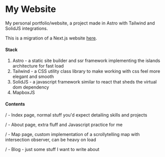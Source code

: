 # My Website

My personal portfolio/website, a project made in Astro with Tailwind and SolidJS integrations.

This is a migration of a Next.js website [here](https://github.com/wesngu28/wesngu28.com).

#### Stack
1. Astro - a static site builder and ssr framework implementing the islands architecture for fast load
2. Tailwind - a CSS utility class library to make working with css feel more elegant and smooth
3. SolidJS - a javascript framework similar to react that sheds the virtual dom dependency
4. MapboxJS

#### Contents
/ - Index page, normal stuff you'd expect detailing skills and projects

/ - About page, extra fluff and Javascript practice for me

/ - Map page, custom implementation of a scrollytelling map with intersection observer, can be heavy on load

/ - Blog - just some stuff I want to write about
